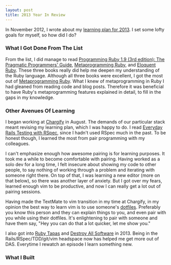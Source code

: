 ```yaml
---
layout: post
title: 2013 Year In Review
---
```

<p>In November 2012, I wrote about my <a href="http://ericfarkas.com/posts/learning-plan-for-2013/">learning plan for 2013</a>. I set some lofty goals for myself, so how did I do?</p>

<h3>What I Got Done From The List</h3>
<p>From the list, I did manage to read <a href="http://pragprog.com/book/ruby3/programming-ruby-1-9">Programming Ruby 1.9 (3rd edition): The Pragmatic Programmers' Guide</a>, <a href="http://pragprog.com/book/ppmetr/metaprogramming-ruby">Metaprogramming Ruby</a>, and <a href="http://www.amazon.com/Eloquent-Ruby-Addison-Wesley-Professional/dp/0321584104">Eloquent Ruby</a>. These three books really did help me deepen my understanding of the Ruby language. Although all three books were excellent, I got the most out of <a href="http://pragprog.com/book/ppmetr/metaprogramming-ruby">Metaprogramming Ruby</a>. What I knew of metaprogramming in Ruby I had gleaned from reading code and blog posts. Therefore it was beneficial to have Ruby's metaprogramming features explained in detail, to fill in the gaps in my knowledge.</p>

<h3>Other Avenues Of Learning</h3>
<p>I began working at <a href="http://chargify.com">Chargify</a> in August. The demands of our particular stack meant revising my learning plan, which I was happy to do. I read <a href="https://leanpub.com/everydayrailsrspec">Everyday Rails Testing with RSpec</a>, since I hadn't used RSpec much in the past. To be honest though, I learned the most from pair programming with my colleagues.</p>

<p>I can't emphasize enough how awesome pairing is for learning purposes. It took me a while to become comfortable with pairing. Having worked as a solo dev for a long time, I felt insecure about showing my code to other people, to say nothing of working through a problem and iterating with someone right there. On top of that, I was learning a new editor (more on that below), so there was another layer of anxiety. But I got over my fears, learned enough vim to be productive, and now I can really get a lot out of pairing sessions.</p>

<p>Having made the TextMate to vim transition in my time at Chargify, in my opinion the best way to learn vim is to use someone's <a href="http://dotfiles.github.io/">dotfiles</a>. Preferably you know this person and they can explain things to you, and even pair with you while using their dotfiles. It's enlightening to pair with someone and have them say, "Hey you can do that a lot quicker, let me show you."</p>

<p>I also got into <a href="http://www.rubytapas.com/">Ruby Tapas</a> and <a href="https://www.destroyallsoftware.com/screencasts">Destroy All Software</a> in 2013. Being in the Rails/RSpec/TDD/git/vim headspace now has helped me get more out of DAS. Everytime I rewatch an episode I learn something new.</p>

<h3>What I Built</h3>
